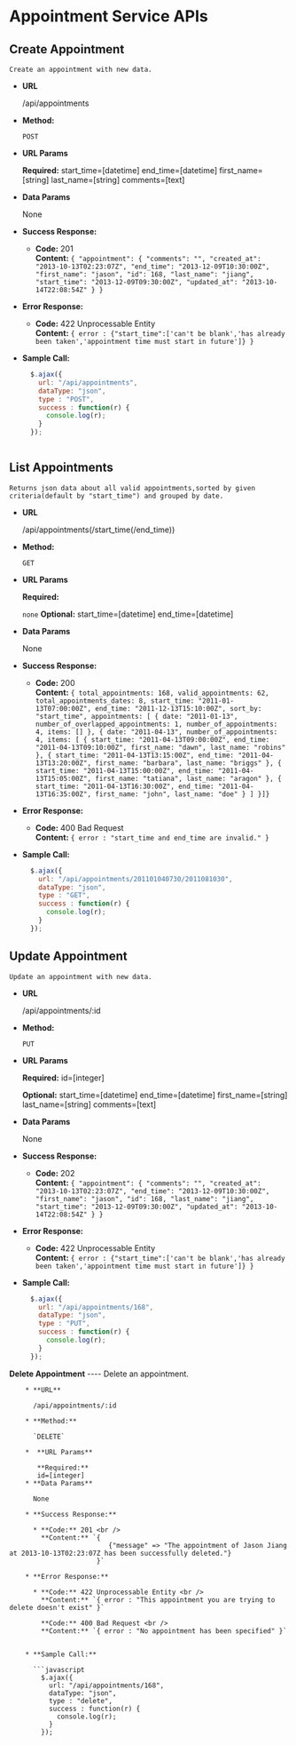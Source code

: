 Appointment Service APIs
=========
  **Create Appointment**
  ----
    Create an appointment with new data.

  * **URL**

    /api/appointments

  * **Method:**

    `POST`

  *  **URL Params**

     **Required:**
     start_time=[datetime]
     end_time=[datetime]
     first_name=[string]
     last_name=[string]
     comments=[text]
  * **Data Params**

    None

  * **Success Response:**

    * **Code:** 201 <br />
      **Content:** `{
                        "appointment": {
                            "comments": "",
                            "created_at": "2013-10-13T02:23:07Z",
                            "end_time": "2013-12-09T10:30:00Z",
                            "first_name": "jason",
                            "id": 168,
                            "last_name": "jiang",
                            "start_time": "2013-12-09T09:30:00Z",
                            "updated_at": "2013-10-14T22:08:54Z"
                        }
                    }`

  * **Error Response:**

    * **Code:** 422 Unprocessable Entity <br />
      **Content:** `{ error : {"start_time":['can't be blank','has already been taken','appointment time must start in future']} }`

  * **Sample Call:**

    ```javascript
      $.ajax({
        url: "/api/appointments",
        dataType: "json",
        type : "POST",
        success : function(r) {
          console.log(r);
        }
      });



  **List Appointments**
  ----
    Returns json data about all valid appointments,sorted by given criteria(default by "start_time") and grouped by date.

  * **URL**

    /api/appointments(/start_time(/end_time))

  * **Method:**

    `GET`

  *  **URL Params**

     **Required:**

     `none`
     **Optional:**
     start_time=[datetime]
     end_time=[datetime]

  * **Data Params**

    None

  * **Success Response:**

    * **Code:** 200 <br />
      **Content:** `{
                     total_appointments: 168,
                     valid_appointments: 62,
                     total_appointments_dates: 8,
                     start_time: "2011-01-13T07:00:00Z",
                     end_time: "2011-12-13T15:10:00Z",
                     sort_by: "start_time",
                     appointments: [
                     {
                     date: "2011-01-13",
                     number_of_overlapped_appointments: 1,
                     number_of_appointments: 4,
                     items: []
                     },
                     {
                     date: "2011-04-13",
                     number_of_appointments: 4,
                     items: [
                     {
                     start_time: "2011-04-13T09:00:00Z",
                     end_time: "2011-04-13T09:10:00Z",
                     first_name: "dawn",
                     last_name: "robins"
                     },
                     {
                     start_time: "2011-04-13T13:15:00Z",
                     end_time: "2011-04-13T13:20:00Z",
                     first_name: "barbara",
                     last_name: "briggs"
                     },
                     {
                     start_time: "2011-04-13T15:00:00Z",
                     end_time: "2011-04-13T15:05:00Z",
                     first_name: "tatiana",
                     last_name: "aragon"
                     },
                     {
                     start_time: "2011-04-13T16:30:00Z",
                     end_time: "2011-04-13T16:35:00Z",
                     first_name: "john",
                     last_name: "doe"
                     }
                     ]
                     }]}`

  * **Error Response:**

    * **Code:** 400 Bad Request <br />
      **Content:** `{ error : "start_time and end_time are invalid." }`
  * **Sample Call:**

    ```javascript
      $.ajax({
        url: "/api/appointments/201101040730/2011081030",
        dataType: "json",
        type : "GET",
        success : function(r) {
          console.log(r);
        }
      });
    ```

  **Update Appointment**
  ----
    Update an appointment with new data.

  * **URL**

    /api/appointments/:id

  * **Method:**

    `PUT`

  *  **URL Params**

     **Required:**
       id=[integer]

     **Optional:**
     start_time=[datetime]
     end_time=[datetime]
     first_name=[string]
     last_name=[string]
     comments=[text]
  * **Data Params**

    None

  * **Success Response:**

    * **Code:** 202 <br />
      **Content:** `{
                        "appointment": {
                            "comments": "",
                            "created_at": "2013-10-13T02:23:07Z",
                            "end_time": "2013-12-09T10:30:00Z",
                            "first_name": "jason",
                            "id": 168,
                            "last_name": "jiang",
                            "start_time": "2013-12-09T09:30:00Z",
                            "updated_at": "2013-10-14T22:08:54Z"
                        }
                    }`

  * **Error Response:**

    * **Code:** 422 Unprocessable Entity <br />
      **Content:** `{ error : {"start_time":['can't be blank','has already been taken','appointment time must start in future']} }`

  * **Sample Call:**

    ```javascript
      $.ajax({
        url: "/api/appointments/168",
        dataType: "json",
        type : "PUT",
        success : function(r) {
          console.log(r);
        }
      });

   **Delete Appointment**
        ----
          Delete an appointment.

        * **URL**

          /api/appointments/:id

        * **Method:**

          `DELETE`

        *  **URL Params**

           **Required:**
           id=[integer]
        * **Data Params**

          None

        * **Success Response:**

          * **Code:** 201 <br />
            **Content:** `{
                             {"message" => "The appointment of Jason Jiang at 2013-10-13T02:23:07Z has been successfully deleted."}
                          }`

        * **Error Response:**

          * **Code:** 422 Unprocessable Entity <br />
            **Content:** `{ error : "This appointment you are trying to delete doesn't exist" }`

            **Code:** 400 Bad Request <br />
            **Content:** `{ error : "No appointment has been specified" }`


        * **Sample Call:**

          ```javascript
            $.ajax({
              url: "/api/appointments/168",
              dataType: "json",
              type : "delete",
              success : function(r) {
                console.log(r);
              }
            });

